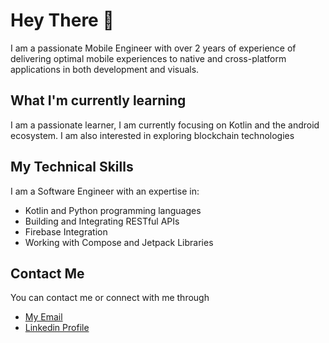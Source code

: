# Hey There 👋

I am a passionate Mobile Engineer with over 2 years of experience of delivering optimal mobile experiences to native and cross-platform applications in both development and visuals.

## What I'm currently learning 

I am a passionate learner, I am currently focusing on Kotlin and the android ecosystem. I am also interested in exploring blockchain technologies

## My Technical Skills

I am a Software Engineer with an expertise in:

- Kotlin and Python programming languages
- Building and Integrating RESTful APIs
- Firebase Integration
- Working with Compose and Jetpack Libraries

## Contact Me

You can contact me or connect with me through 
- [My Email](samuelajibade22@gmail.com)
- [Linkedin Profile](https://www.linkedin.com/in/AjibsBaba)
